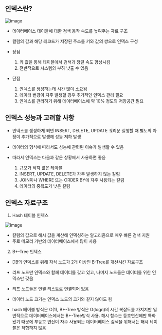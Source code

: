 ## 인덱스란?

![image](https://user-images.githubusercontent.com/44665707/159851076-25c1eecf-80b7-43dd-bee1-a3609fba0f0c.png)

- 데이터베이스 테이블에 대한 검색 동작 속도를 높여주는 자료 구조
- 컬럼의 값과 해당 레코드가 저장된 주소를 키와 값의 쌍으로 인덱스 구성

- 장점
  1. 키 값을 통해 테이블에서 검색과 정렬 속도 향상시킴
  2. 전반적으로 시스템의 부하 낮출 수 있음
- 단점
  1. 인덱스를 생성하는데 시간 많이 소요됨
  2. 데이터 변경이 자주 발생할 경우 추가적인 인덱스 관리 필요
  3. 인덱스를 관리하기 위해 데이터베이스에 약 10% 정도의 저장공간 필요



## 인덱스 성능과 고려할 사항

- 인덱스를 생성하게 되면 INSERT, DELETE, UPDATE 쿼리문 실행할 때 별도의 과정이 추가적으로 발생해 성능 저하 발생

- 데이터의 형식에 따라서도 성능에 관련된 이슈가 발생할 수 있음

- 따라서 인덱스는 다음과 같은 상황에서 사용하면 좋음

  1. 규모가 작지 않은 테이블
  2. INSERT, UPDATE, DELETE가 자주 발생하지 않는 칼럼
  3. JOIN이나 WHERE 또는 ORDER BY에 자주 사용되는 칼럼
  4. 데이터의 중복도가 낮은 칼럼

  

## 인덱스 자료구조

1. Hash 테이블 인덱스

![image](https://user-images.githubusercontent.com/44665707/159852032-390c8b8d-1419-45f0-a71b-2015b62830f6.png)

- 칼럼의 값으로 해시 값을 계산해 인덱싱하는 알고리즘으로 매우 빠른 검색 지원
- 주로 메모리 기반의 데이터베이스에서 많이 사용

2. B+-Tree 인덱스

- DB의 인덱스를 위해 자식 노드가 2개 이상인 B-Tree를 개선시킨 자료구조
- 리프 노드만 인덱스와 함께 데이터를 갖고 있고, 나머지 노드들은 데이터를 위한 인덱스만 갖음
- 리프 노드들은 연결 리스트로 연결되어 있음
- 데이터 노드 크기는 인덱스 노드의 크기와 같지 않아도 됨



- hash 테이블 방식은 O(1), B+-Tree 방식은 O(logn)의 시간 복잡도를 가지지만 일반적으로 데이터베이스에서는 B+-Tree방식 사용. 해시 함수는 등호연산에만 특화됐기 때문에 부등호 연산이 자주 사용되는 데이터베이스 검색을 위해서는 해시 테이블은 적합하지 않음